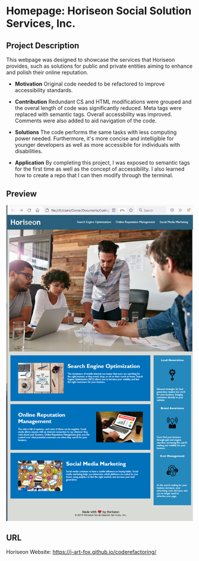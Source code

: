 # Homepage: Horiseon Social Solution Services, Inc.

## Project Description

This webpage was designed to showcase the services that Horiseon provides, such as solutions for public and private entities aiming to enhance and polish their online reputation.

* **Motivation** Original code needed to be refactored to improve accessibility standards.

* **Contribution** Redundant CS and HTML modifications were grouped and the overal length of code was significantly reduced. Meta tags were replaced with semantic tags. Overall accessbility was improved. Comments were also added to aid navigation of the code.

* **Solutions** The code performs the same tasks with less computing power needed. Furthermore, it's more concise and intelligible for younger developers as well as more accessibile for individuals with disabilities. 

* **Application** By completing this project, I was exposed to semantic tags for the first time as well as the concept of accessibility. I also learned how to create a repo that I can then modify through the terminal.

## Preview
![Horiseon Screenshot](./assets/images/webpage%20preview.png)

## URL
Horiseon Website: https://j-art-fox.github.io/coderefactoring/